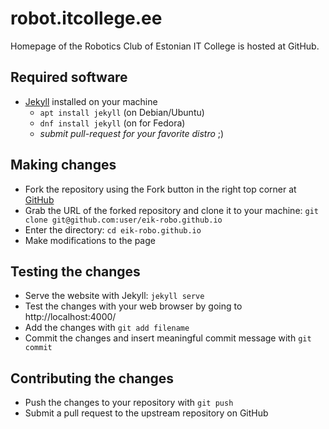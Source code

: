 # robot.itcollege.ee

Homepage of the Robotics Club of Estonian IT College is hosted at GitHub.

## Required software

* [Jekyll](https://jekyllrb.com/) installed on your machine
  * `apt install jekyll` (on Debian/Ubuntu)
  * `dnf install jekyll` (on for Fedora)
  * *submit pull-request for your favorite distro* ;)

## Making changes

* Fork the repository using the Fork button in the right top corner at [GitHub](https://github.com/eik-robo/eik-robo.github.io)
* Grab the URL of the forked repository and clone it to your machine: `git clone git@github.com:user/eik-robo.github.io`
* Enter the directory: `cd eik-robo.github.io`
* Make modifications to the page

## Testing the changes

* Serve the website with Jekyll: `jekyll serve`
* Test the changes with your web browser by going to http://localhost:4000/
* Add the changes with `git add filename`
* Commit the changes and insert meaningful commit message with `git commit`

## Contributing the changes

* Push the changes to your repository with `git push`
* Submit a pull request to the upstream repository on GitHub
